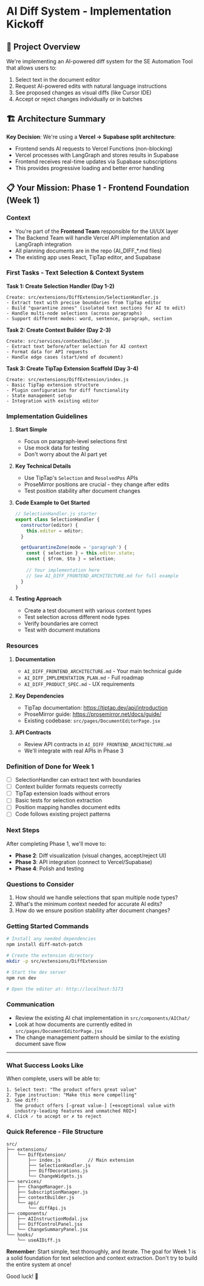 # AI Diff System - Implementation Kickoff

## 🚀 Project Overview

We're implementing an AI-powered diff system for the SE Automation Tool that allows users to:
1. Select text in the document editor
2. Request AI-powered edits with natural language instructions
3. See proposed changes as visual diffs (like Cursor IDE)
4. Accept or reject changes individually or in batches

## 🏗️ Architecture Summary

**Key Decision**: We're using a **Vercel → Supabase split architecture**:
- Frontend sends AI requests to Vercel Functions (non-blocking)
- Vercel processes with LangGraph and stores results in Supabase
- Frontend receives real-time updates via Supabase subscriptions
- This provides progressive loading and better error handling

## 📋 Your Mission: Phase 1 - Frontend Foundation (Week 1)

### Context
- You're part of the **Frontend Team** responsible for the UI/UX layer
- The Backend Team will handle Vercel API implementation and LangGraph integration
- All planning documents are in the repo (AI_DIFF_*.md files)
- The existing app uses React, TipTap editor, and Supabase

### First Tasks - Text Selection & Context System

**Task 1: Create Selection Handler (Day 1-2)**
```
Create: src/extensions/DiffExtension/SelectionHandler.js
- Extract text with precise boundaries from TipTap editor
- Build "quarantine zones" (isolated text sections for AI to edit)
- Handle multi-node selections (across paragraphs)
- Support different modes: word, sentence, paragraph, section
```

**Task 2: Create Context Builder (Day 2-3)**
```
Create: src/services/contextBuilder.js
- Extract text before/after selection for AI context
- Format data for API requests
- Handle edge cases (start/end of document)
```

**Task 3: Create TipTap Extension Scaffold (Day 3-4)**
```
Create: src/extensions/DiffExtension/index.js
- Basic TipTap extension structure
- Plugin configuration for diff functionality
- State management setup
- Integration with existing editor
```

### Implementation Guidelines

1. **Start Simple**
   - Focus on paragraph-level selections first
   - Use mock data for testing
   - Don't worry about the AI part yet

2. **Key Technical Details**
   - Use TipTap's `Selection` and `ResolvedPos` APIs
   - ProseMirror positions are crucial - they change after edits
   - Test position stability after document changes

3. **Code Example to Get Started**
   ```javascript
   // SelectionHandler.js starter
   export class SelectionHandler {
     constructor(editor) {
       this.editor = editor;
     }

     getQuarantineZone(mode = 'paragraph') {
       const { selection } = this.editor.state;
       const { $from, $to } = selection;
       
       // Your implementation here
       // See AI_DIFF_FRONTEND_ARCHITECTURE.md for full example
     }
   }
   ```

4. **Testing Approach**
   - Create a test document with various content types
   - Test selection across different node types
   - Verify boundaries are correct
   - Test with document mutations

### Resources

1. **Documentation**
   - `AI_DIFF_FRONTEND_ARCHITECTURE.md` - Your main technical guide
   - `AI_DIFF_IMPLEMENTATION_PLAN.md` - Full roadmap
   - `AI_DIFF_PRODUCT_SPEC.md` - UX requirements

2. **Key Dependencies**
   - TipTap documentation: https://tiptap.dev/api/introduction
   - ProseMirror guide: https://prosemirror.net/docs/guide/
   - Existing codebase: `src/pages/DocumentEditorPage.jsx`

3. **API Contracts**
   - Review API contracts in `AI_DIFF_FRONTEND_ARCHITECTURE.md`
   - We'll integrate with real APIs in Phase 3

### Definition of Done for Week 1

- [ ] SelectionHandler can extract text with boundaries
- [ ] Context builder formats requests correctly
- [ ] TipTap extension loads without errors
- [ ] Basic tests for selection extraction
- [ ] Position mapping handles document edits
- [ ] Code follows existing project patterns

### Next Steps

After completing Phase 1, we'll move to:
- **Phase 2**: Diff visualization (visual changes, accept/reject UI)
- **Phase 3**: API integration (connect to Vercel/Supabase)
- **Phase 4**: Polish and testing

### Questions to Consider

1. How should we handle selections that span multiple node types?
2. What's the minimum context needed for accurate AI edits?
3. How do we ensure position stability after document changes?

### Getting Started Commands

```bash
# Install any needed dependencies
npm install diff-match-patch

# Create the extension directory
mkdir -p src/extensions/DiffExtension

# Start the dev server
npm run dev

# Open the editor at: http://localhost:5173
```

### Communication

- Review the existing AI chat implementation in `src/components/AIChat/`
- Look at how documents are currently edited in `src/pages/DocumentEditorPage.jsx`
- The change management pattern should be similar to the existing document save flow

---

### What Success Looks Like

When complete, users will be able to:

```
1. Select text: "The product offers great value"
2. Type instruction: "Make this more compelling"
3. See diff:
   The product offers [-great value-] [+exceptional value with 
   industry-leading features and unmatched ROI+]
4. Click ✓ to accept or ✗ to reject
```

### Quick Reference - File Structure

```
src/
├── extensions/
│   └── DiffExtension/
│       ├── index.js          // Main extension
│       ├── SelectionHandler.js
│       ├── DiffDecorations.js
│       └── ChangeWidgets.js
├── services/
│   ├── ChangeManager.js
│   ├── SubscriptionManager.js
│   ├── contextBuilder.js
│   └── api/
│       └── diffApi.js
├── components/
│   ├── AIInstructionModal.jsx
│   ├── DiffControlPanel.jsx
│   └── ChangeSummaryPanel.jsx
└── hooks/
    └── useAIDiff.js
```

**Remember**: Start simple, test thoroughly, and iterate. The goal for Week 1 is a solid foundation for text selection and context extraction. Don't try to build the entire system at once!

Good luck! 🎯
